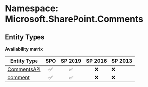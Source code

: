# Namespace: Microsoft.SharePoint.Comments

## Entity Types

**Availability matrix**

Entity Type | SPO | SP 2019 | SP 2016 | SP 2013
----------|:---:|:-------:|:-------:|:-------
[CommentsAPI](./EntityTypes/CommentsAPI.md) | ✅ | ✅ | ❌ | ❌
[comment](./EntityTypes/comment.md) | ✅ | ✅ | ❌ | ❌